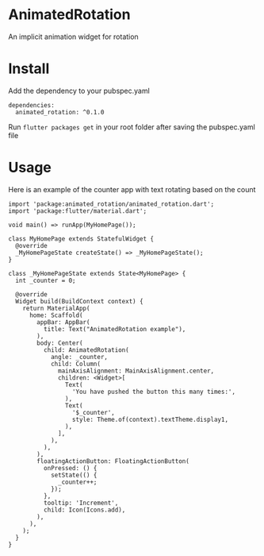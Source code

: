 # AnimatedRotation
An implicit animation widget for rotation
# Install
Add the dependency to your pubspec.yaml
```
dependencies:
  animated_rotation: ^0.1.0
```
Run `flutter packages get` in your root folder after saving the pubspec.yaml file
# Usage
Here is an example of the counter app with text rotating based on the count
```
import 'package:animated_rotation/animated_rotation.dart';
import 'package:flutter/material.dart';

void main() => runApp(MyHomePage());

class MyHomePage extends StatefulWidget {
  @override
  _MyHomePageState createState() => _MyHomePageState();
}

class _MyHomePageState extends State<MyHomePage> {
  int _counter = 0;

  @override
  Widget build(BuildContext context) {
    return MaterialApp(
      home: Scaffold(
        appBar: AppBar(
          title: Text("AnimatedRotation example"),
        ),
        body: Center(
          child: AnimatedRotation(
            angle: _counter,
            child: Column(
              mainAxisAlignment: MainAxisAlignment.center,
              children: <Widget>[
                Text(
                  'You have pushed the button this many times:',
                ),
                Text(
                  '$_counter',
                  style: Theme.of(context).textTheme.display1,
                ),
              ],
            ),
          ),
        ),
        floatingActionButton: FloatingActionButton(
          onPressed: () {
            setState(() {
              _counter++;
            });
          },
          tooltip: 'Increment',
          child: Icon(Icons.add),
        ),
      ),
    );
  }
}
```